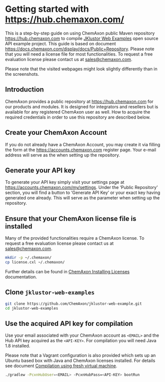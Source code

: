# Getting started with <https://hub.chemaxon.com/>

This is a step-by-step guide on using ChemAxon public Maven repository <https://hub.chemaxon.com> to compile
[JKlustor Web Examples](https://github.com/ChemAxon/jklustor-web-example) open source API example project. This guide
is based on document <https://docs.chemaxon.com/display/docs/Public+Repository>.
Please note that you will need a license file for most functionalities. To request a free evaluation license please
contact us at [sales@chemaxon.com](mailto:sales@chemaxon.com).

Please note that the visited webpages might look slightly differently than in the screenshots.

## Introduction

ChemAxon provides a public repository at <https://hub.chemaxon.com> for our products and modules. It is designed for integrators and resellers but is available for any registered ChemAxon user as well. How to acquire the required credentials in order to use this repository are described below.

## Create your ChemAxon Account

If you do not already have a ChemAxon Account, you may create it via filling the form at the <https://accounts.chemaxon.com> register page. Your e-mail address will serve as the <EMAIL> when setting up the repository.

## Generate your API key

To generate your API key simply visit your settings page at <https://accounts.chemaxon.com/my/settings>. Under the ‘Public Repository’ section, you will find a button to ‘Generate API Key’ or your exact key having generated one already. This will serve as the <API-KEY> parameter when setting up the repository.

## Ensure that your ChemAxon license file is installed

Many of the provided functionalities require a ChemAxon license. To request a free evaluation license please contact us
at [sales@chemaxon.com](mailto:sales@chemaxon.com).

```bash
mkdir -p ~/.chemaxon/
cp license.cxl ~/.chemaxon/
```

Further details can be found in
[ChemAxon Installing Licenses](http://www.chemaxon.com/marvin/help/licensedoc/install.html) documentation.

## Clone `jklustor-web-examples`

```bash
git clone https://github.com/ChemAxon/jklustor-web-example.git
cd jklustor-web-examples
```

## Use the acquired API key for compilation

Use your email associated with your ChemAxon account as `<EMAIL>` and the Hub API key acquired as the
`<API-KEY>`. For compilation you will need Java 1.8 installed.

Please note that a Vagrant configuration is also provided which sets up
an Ubuntu based box with Java and ChemAxon licenses installed. For details see document
[Compilation using fresh virtual machine](../vagrant/compile-using-fresh-vm.md).

```bash
./gradlew -PcxnHubUser=<EMAIL> -PcxnHubPass=<API-KEY> bootRun
```
